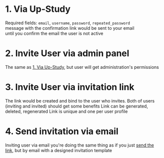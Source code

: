# 1. Via Up-Study
Required fields: `email`, `username`, `password`, `repeated_password` <br>
message with the confirmation link would be sent to your email <br>
until you confirm the email the user is not active

# 2. Invite User via admin panel
The same as [1. Via Up-Study](#1-via-up-study), but user will get administration's permissions

# 3. Invite User via invitation link
The link would be created and bind to the user who invites.
Both of users (inviting and invited) should get some benefits
Link can be generated, deleted, regenerated
Link is unique and one per user profile

# 4. Send invitation via email
Inviting user via email you're doing the same thing as if you just [send the link](#3-invite-user-via-invitation-link), 
but by email with a designed invitation template
